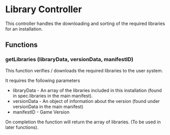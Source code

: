 # Library Controller

This controller handles the downloading and sorting of the required libraries for an installation.

## Functions

### getLibraries (libraryData, versionData, manifestID)

This function verifies / downloads the required libraries to the user system.

It requires the following parameters

- libraryData - An array of the libraries included in this installation (found in spec.libraries in the main manifest).
- versionData - An object of information about the version (found under versionData in the main manifest)
- manifestID - Game Version

On completion the function will return the array of libraries. (To be used in later functions).